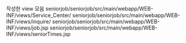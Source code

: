 
작성한 view 모음
seniorjob/seniorjob/src/main/webapp/WEB-INF/views/Service_Center/
seniorjob/seniorjob/src/main/webapp/WEB-INF/views/inquire/
seniorjob/seniorjob/src/main/webapp/WEB-INF/views/job.jsp
seniorjob/seniorjob/src/main/webapp/WEB-INF/views/seniorTimes.jsp
